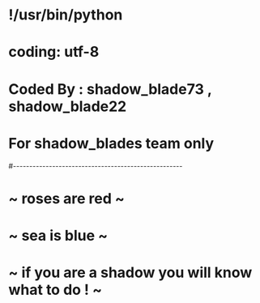 # !/usr/bin/python
# coding: utf-8
# Coded By : shadow_blade73 , shadow_blade22
# For shadow_blades team only
#----------------------------------------------------
# ~ roses are red ~ 
# ~ sea is blue ~
# ~ if you are a shadow you will know what to do ! ~
